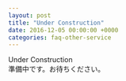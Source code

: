 ```yaml
---
layout: post
title: "Under Construction"
date: 2016-12-05 00:00:00 +0000
categories: faq-other-service
---
```

Under Construction<br>
準備中です。お待ちください。
